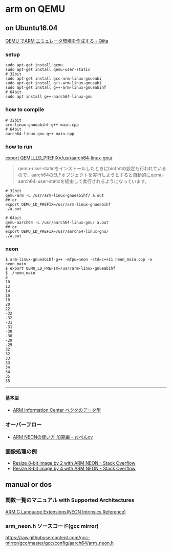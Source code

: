 # arm on QEMU

## on Ubuntu16.04
[QEMU でARM エミュレータ環境を作成する \- Qiita]( https://qiita.com/zonomasa/items/b33fba457503e166967a )

### setup
```
sudo apt-get install qemu
sudo apt-get install qemu-user-static
# 32bit
sudo apt-get install gcc-arm-linux-gnueabi
sudo apt-get install g++-arm-linux-gnueabi
sudo apt-get install g++-arm-linux-gnueabihf
# 64bit
sudo apt install g++-aarch64-linux-gnu
```

### how to compile
```
# 32bit
arm-linux-gnueabihf-g++ main.cpp
# 64bit
aarch64-linux-gnu-g++ main.cpp
```

### how to run
[export QEMU\_LD\_PREFIX=/usr/aarch64\-linux\-gnu/]( http://d.hatena.ne.jp/embedded/20140422/p1 )
> qemu-user-staticをインストールしたときにbinfmtの設定も行われているので、aarch64のELFオブジェクトを実行しようとすると自動的にqemu-aarch64-user-staticを経由して実行されるようになっています。

```
# 32bit
qemu-arm -L /usr/arm-linux-gnueabihf/ a.out
## or
export QEMU_LD_PREFIX=/usr/arm-linux-gnueabihf
./a.out

# 64bit
qemu-aarch64 -L /usr/aarch64-linux-gnu/ a.out
## or
export QEMU_LD_PREFIX=/usr/aarch64-linux-gnu/
./a.out
```

### neon
```
$ arm-linux-gnueabihf-g++ -mfpu=neon -std=c++11 neon_main.cpp -o neon_main
$ export QEMU_LD_PREFIX=/usr/arm-linux-gnueabihf
$ ./neon_main
8
10
12
14
16
18
20
22
-32
-32
-31
-31
-30
-30
-29
-29
32
32
33
33
34
34
35
35
```

<!-- ## on Max OS X -->
<!-- [【macOS】ARMのGCCコンパイル環境を構築する（brewからインストール） \| The modern stone age\.]( https://www.yokoweb.net/2018/05/16/macos-gcc-arm-brew-install/ ) -->
<!--  -->
<!-- ### how to install -->
<!-- ``` -->
<!-- $ brew tap PX4/homebrew-px4 -->
<!-- $ brew install gcc-arm-none-eabi -->
<!-- ``` -->
<!--  -->
<!-- ### how to confirm -->
<!-- ``` -->
<!-- $ arm-none-eabi-gcc --version -->
<!-- $ arm-none-eabi-g++ --version -->
<!-- -march=armv7-a -mfpu=neon -mfloat-abi=hard -mtune=cortex-a9 -->
<!-- ``` -->
----

#### 基本型
* [ARM Information Center ベクタのデータ型]( http://infocenter.arm.com/help/index.jsp?topic=/com.arm.doc.dui0472kj/chr1359125039392_00006.html )

### オーバーフロー
* [ARM NEONの使い方 加算編 \- おぺんcv]( http://atkg.hatenablog.com/entry/2016/10/09/173928 )

### 画像処理の例
* [Resize 8\-bit image by 2 with ARM NEON \- Stack Overflow]( https://stackoverflow.com/questions/17815959/resize-8-bit-image-by-2-with-arm-neon )
* [Resize 8\-bit image by 4 with ARM NEON \- Stack Overflow]( https://stackoverflow.com/questions/25234355/resize-8-bit-image-by-4-with-arm-neon )

## manual or dos
### 関数一覧のマニュアル with Supported Architectures
[ARM C Language Extensions\(NEON Intrinsics Reference\)]( http://infocenter.arm.com/help/topic/com.arm.doc.ihi0073a/IHI0073A_arm_neon_intrinsics_ref.pdf?resultof=%22%76%6d%6f%76%71%5f%6e%5f%66%33%32%22%20 )

### arm_neon.h ソースコード(gcc mirror)
[https://raw\.githubusercontent\.com/gcc\-mirror/gcc/master/gcc/config/aarch64/arm\_neon\.h]( https://raw.githubusercontent.com/gcc-mirror/gcc/master/gcc/config/aarch64/arm_neon.h )

